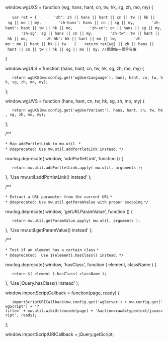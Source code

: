 window.wgUXS = function (wg, hans, hant, cn, tw, hk, sg, zh, mo, my) {

`   var ret = {`
`       'zh': zh || hans || hant || cn || tw || hk || sg || mo || my,`
`       'zh-hans': hans || cn || sg || my,`
`       'zh-hant': hant || tw || hk || mo,`
`       'zh-cn': cn || hans || sg || my,`
`       'zh-sg': sg || hans || cn || my,`
`       'zh-tw': tw || hant || hk || mo,`
`       'zh-hk': hk || hant || mo || tw,`
`       'zh-mo': mo || hant || hk || tw`
`   }`
`   return ret[wg] || zh || hans || hant || cn || tw || hk || sg || mo || my; //保證每一語言有值`

}

window.wgULS = function (hans, hant, cn, tw, hk, sg, zh, mo, my) {

`   return wgUXS(mw.config.get('wgUserLanguage'), hans, hant, cn, tw, hk, sg, zh, mo, my);`

};

window.wgUVS = function (hans, hant, cn, tw, hk, sg, zh, mo, my) {

`   return wgUXS(mw.config.get('wgUserVariant'), hans, hant, cn, tw, hk, sg, zh, mo, my);`

};

/\*\*

`* Map addPortletLink to mw.util `
`*`
`* @deprecated: Use mw.util.addPortletLink instead.`
`*/`

mw.log.deprecate( window, 'addPortletLink', function () {

`   return mw.util.addPortletLink.apply( mw.util, arguments );`

}, 'Use mw.util.addPortletLink() instead' );

/\*\*

`* Extract a URL parameter from the current URL`
`*`
`* @deprecated: Use mw.util.getParamValue with proper escaping`
`*/`

mw.log.deprecate( window, 'getURLParamValue', function () {

`   return mw.util.getParamValue.apply( mw.util, arguments );`

}, 'Use mw.util.getParamValue() instead' );

/\*\*

`* Test if an element has a certain class`
`*`
`* @deprecated:  Use $(element).hasClass() instead.`
`*/`

mw.log.deprecate( window, 'hasClass', function ( element, className ) {

`   return $( element ).hasClass( className );`

}, 'Use jQuery.hasClass() instead' );

window.importScriptCallback = function(page, ready) {

`   importScriptURICallback(mw.config.get('wgServer') + mw.config.get('wgScript') + '?title=' + mw.util.wikiUrlencode(page) + '&action=raw&ctype=text/javascript', ready);`

};

window.importScriptURICallback = jQuery.getScript;